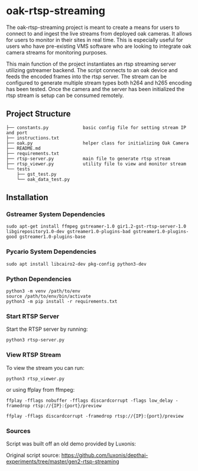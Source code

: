 # oak-rtsp-streaming

The oak-rtsp-streaming project is meant to create a means for users to connect to and ingest the live streams from deployed oak cameras. It allows for users to monitor 
in their sites in real time. This is especially useful for users who have pre-existing VMS software who are looking to integrate oak camera streams for monitoring purposes. 

This main function of the project instantiates an rtsp streaming server utilizing gstreamer backend. The script connects to an oak device and feeds the encoded frames into the rtsp server. 
The stream can be configured to generate multiple stream types both h264 and h265 encoding has been tested. Once the camera and the server has been initialized the rtsp stream is setup
can be consumed remotely.

## Project Structure

```
├── constants.py             basic config file for setting stream IP and port
├── instructions.txt         
├── oak.py                   helper class for initializing Oak Camera
├── README.md
├── requirements.txt         
├── rtsp-server.py           main file to generate rtsp stream
├── rtsp_viewer.py           utility file to view and monitor stream
└── tests
    ├── gst_test.py
    └── oak_data_test.py
```

## Installation

### Gstreamer System Dependencies
```
sudo apt-get install ffmpeg gstreamer-1.0 gir1.2-gst-rtsp-server-1.0 libgirepository1.0-dev gstreamer1.0-plugins-bad gstreamer1.0-plugins-good gstreamer1.0-plugins-base
```

### Pycario System Dependencies
```
sudo apt install libcairo2-dev pkg-config python3-dev
```
### Python Dependencies
```
python3 -m venv /path/to/env
source /path/to/env/bin/activate
python3 -m pip install -r requirements.txt
```

### Start RTSP Server

Start the RTSP server by running:

```
python3 rtsp-server.py
```

### View RTSP Stream

To view the stream you can run:
```
python3 rtsp_viewer.py
```
or using ffplay from ffmpeg:
```
ffplay -fflags nobuffer -fflags discardcorrupt -flags low_delay -framedrop rtsp://{IP}:{port}/preview

ffplay -fflags discardcorrupt -framedrop rtsp://{IP}:{port}/preview
```

### Sources
Script was built off an old demo provided by Luxonis:

Original script source: https://github.com/luxonis/depthai-experiments/tree/master/gen2-rtsp-streaming
